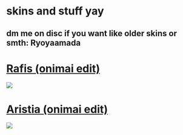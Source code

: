 # skins and stuff yay

dm me on disc if you want like older skins or smth: Ryoyaamada
-------------------------------------------------

# [Rafis (onimai edit)](https://ryoyamadaskins.s-ul.eu/d5xWgq1f)
![](https://ryoyamadaskins.s-ul.eu/Hi24QmRa)

# [Aristia (onimai edit)](https://ryoyamadaskins.s-ul.eu/DulEkzf7)
![](https://ryoyamadaskins.s-ul.eu/scqlEVrv)
